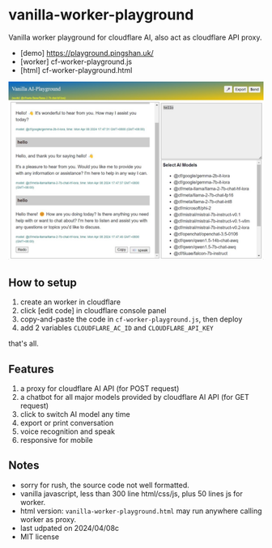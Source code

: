 # vanilla-worker-playground

Vanilla worker playground for cloudflare AI, also act as cloudflare API proxy.

* [demo] https://playground.pingshan.uk/
* [worker] cf-worker-playground.js
* [html] cf-worker-playground.html 

![](vanilla-worker-playground.jpg)

## How to setup

1. create an worker in cloudflare
2. click [edit code] in cloudflare console panel
3. copy-and-paste the code in `cf-worker-playground.js`, then deploy
4. add 2 variables `CLOUDFLARE_AC_ID` and `CLOUDFLARE_API_KEY`

that's all.

## Features

1. a proxy for cloudflare AI API (for POST request)
2. a chatbot for all major models provided by cloudflare AI API (for GET request)
3. click to switch AI model any time
4. export or print conversation
5. voice recognition and speak
6. responsive for mobile

## Notes

* sorry for rush, the source code not well formatted.
* vanilla javascript, less than 300 line html/css/js, plus 50 lines js for worker.
* html version: `vanilla-worker-playground.html` may run anywhere calling worker as proxy.
* last udpated on 2024/04/08c
* MIT license
  
